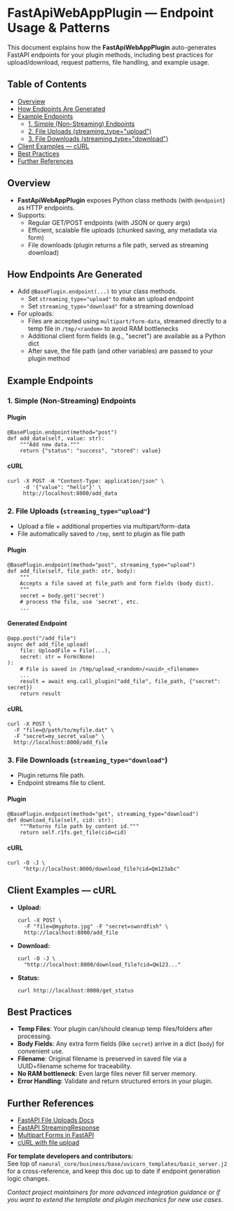 # FastApiWebAppPlugin — Endpoint Usage & Patterns

This document explains how the **FastApiWebAppPlugin** auto-generates FastAPI endpoints for your plugin methods, including best practices for upload/download, request patterns, file handling, and example usage.

## Table of Contents

- [Overview](#overview)
- [How Endpoints Are Generated](#how-endpoints-are-generated)
- [Example Endpoints](#example-endpoints)
  - [1. Simple (Non-Streaming) Endpoints](#1-simple-non-streaming-endpoints)
  - [2. File Uploads (streaming_type="upload")](#2-file-uploads-streaming_typeupload)
  - [3. File Downloads (streaming_type="download")](#3-file-downloads-streaming_typedownload)
- [Client Examples — cURL](#client-examples--curl)
- [Best Practices](#best-practices)
- [Further References](#further-references)

## Overview

- **FastApiWebAppPlugin** exposes Python class methods (with `@endpoint`) as HTTP endpoints.
- Supports:
  - Regular GET/POST endpoints (with JSON or query args)
  - Efficient, scalable file uploads (chunked saving, any metadata via form)
  - File downloads (plugin returns a file path, served as streaming download)

## How Endpoints Are Generated

- Add `@BasePlugin.endpoint(...)` to your class methods.
    - Set `streaming_type="upload"` to make an upload endpoint
    - Set `streaming_type="download"` for a streaming download
- For uploads:
    - Files are accepted using `multipart/form-data`, streamed directly to a temp file in `/tmp/<random>` to avoid RAM bottlenecks
    - Additional client form fields (e.g., "secret") are available as a Python dict
    - After save, the file path (and other variables) are passed to your plugin method

## Example Endpoints

### 1. Simple (Non-Streaming) Endpoints

#### Plugin
```
@BasePlugin.endpoint(method="post")
def add_data(self, value: str):
    """Add new data."""
    return {"status": "success", "stored": value}
```
#### cURL
```
curl -X POST -H "Content-Type: application/json" \
     -d '{"value": "hello"}' \
     http://localhost:8000/add_data
```

### 2. File Uploads (`streaming_type="upload"`)

- Upload a file + additional properties via multipart/form-data
- File automatically saved to `/tmp`, sent to plugin as file path

#### Plugin
```
@BasePlugin.endpoint(method="post", streaming_type="upload")
def add_file(self, file_path: str, body):
    """
    Accepts a file saved at file_path and form fields (body dict).
    """
    secret = body.get('secret')
    # process the file, use 'secret', etc.
    ...
```

#### Generated Endpoint
```
@app.post("/add_file")
async def add_file_upload(
    file: UploadFile = File(...),
    secret: str = Form(None)
):
    # File is saved in /tmp/upload_<random>/<uuid>_<filename>
    ...
    result = await eng.call_plugin("add_file", file_path, {"secret": secret})
    return result
```

#### cURL
```
curl -X POST \
  -F "file=@/path/to/myfile.dat" \
  -F "secret=my_secret_value" \
  http://localhost:8000/add_file
```

### 3. File Downloads (`streaming_type="download"`)

- Plugin returns file path.
- Endpoint streams file to client.

#### Plugin
```
@BasePlugin.endpoint(method="get", streaming_type="download")
def download_file(self, cid: str):
    """Returns file path by content id."""
    return self.r1fs.get_file(cid=cid)
```

#### cURL
```
curl -O -J \
     "http://localhost:8000/download_file?cid=Qm123abc"
```

## Client Examples — cURL

- **Upload:**  
  ```
  curl -X POST \
    -F "file=@myphoto.jpg" -F "secret=swordfish" \
    http://localhost:8000/add_file
  ```

- **Download:**  
  ```
  curl -O -J \
    "http://localhost:8000/download_file?cid=Qm123..."
  ```

- **Status:**  
  ```
  curl http://localhost:8000/get_status
  ```

## Best Practices

- **Temp Files**: Your plugin can/should cleanup temp files/folders after processing.
- **Body Fields**: Any extra form fields (like `secret`) arrive in a dict (`body`) for convenient use.
- **Filename**: Original filename is preserved in saved file via a UUID+filename scheme for traceability.
- **No RAM bottleneck**: Even large files never fill server memory.
- **Error Handling**: Validate and return structured errors in your plugin.

## Further References

- [FastAPI File Uploads Docs](https://fastapi.tiangolo.com/tutorial/request-files/)
- [FastAPI StreamingResponse](https://fastapi.tiangolo.com/advanced/custom-response/#streamingresponse)
- [Multipart Forms in FastAPI](https://fastapi.tiangolo.com/tutorial/request-forms/)
- [cURL with file upload](https://curl.se/docs/manual.html#-F)


**For template developers and contributors:**  
See top of `naeural_core/business/base/uvicorn_templates/basic_server.j2` for a cross-reference, and keep this doc up to date if endpoint generation logic changes.

*Contact project maintainers for more advanced integration guidance or if you want to extend the template and plugin mechanics for new use cases.*
```
